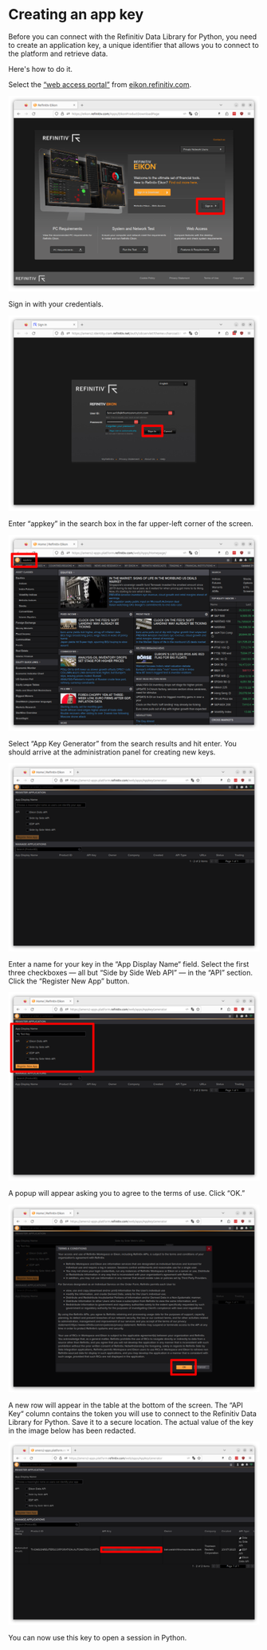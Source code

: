 ```{include} _templates/nav.html
```

# Creating an app key

Before you can connect with the Refinitiv Data Library for Python, you need to create an application key,  a unique identifier that allows you to connect to the platform and retrieve data.

Here's how to do it.

Select the [“web access portal”](https://eikon.refinitiv.com/Apps/EikonProductDownloadPage) from [eikon.refinitiv.com](https://eikon.refinitiv.com/).

[![Eikon web access portal](_static/img/portal.png)](https://eikon.refinitiv.com/Apps/EikonProductDownloadPage)

Sign in with your credentials.

![Eikon web access portal login](_static/img/password.png)

Enter “appkey” in the search box in the far upper-left corner of the screen.

![Eikon web access portal search of "appkey"](_static/img/search.png)

Select “App Key Generator” from the search results and hit enter. You should arrive at the administration panel for creating new keys.

![Eikon app key generator](_static/img/appkeygenerator.png)

Enter a name for your key in the “App Display Name“ field. Select the first three checkboxes — all but “Side by Side Web API” — in the “API” section. Click the “Register New App” button.

![Eikon app key form](_static/img/form.png)

A popup will appear asking you to agree to the terms of use. Click “OK.”

![Eikon app key terms of use](_static/img/terms.png)

A new row will appear in the table at the bottom of the screen. The “API Key“ column contains the token you will use to connect to the Refinitiv Data Library for Python. Save it to a secure location. The actual value of the key in the image below has been redacted.

![Eikon app key table](_static/img/table.png)

You can now use this key to open a session in Python.